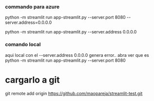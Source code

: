 
### commando para azure
python -m streamlit run app-streamlit.py --server.port 8080 --server.address=0.0.0.0

python -m streamlit run app-streamlit.py --server.address 0.0.0.0

### comando local 

aqui local con el --server.address 0.0.0.0 genera error.. abra ver que es
python -m streamlit run app-streamlit.py --server.port 8080 


# cargarlo a git

git remote add origin https://github.com/maopareja/streamlit-test.git

